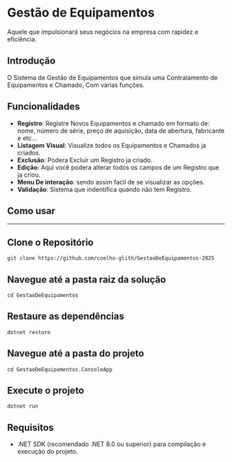 # Gestão de Equipamentos
Aquele que impulsionará seus negócios na empresa com rapidez e eficiência.

## Introdução

O Sistema de Gestão de Equipamentos que simula uma Contralamento de Equipamentos e Chamado, Com várias funções.

## Funcionalidades
- **Registro**: Registre Novos Equipamentos e chamado em formato de: nome, número de série, preço de aquisição, data de abertura, fabricante e etc...
- **Listagem Visual**: Visualize todos os Equipamentos e Chamados ja criados.
- **Exclusão**: Podera Excluir um Registro ja criado.
- **Edição**: Aqui você podera alterar todos os campos de um Registro que ja criou.
- **Menu De interação**: sendo assim facil de se visualizar as opções.
- **Validação**: Sistema que indentifica quando não tem Registro.

## Como usar

---
## Clone o Repositório
```
git clone https://github.com/coelho-glith/GestaoDeEquipamentos-2025
```
## Navegue até a pasta raiz da solução
```
cd GestaoDeEquipamentos
```
## Restaure as dependências
```
dotnet restore
```
## Navegue até a pasta do projeto
```
cd GestaoDeEquipamentos.ConsoleApp
```
## Execute o projeto
```
dotnet run
```

## Requisitos
- .NET SDK (recomendado .NET 8.0 ou superior) para compilação e execução do projeto.
